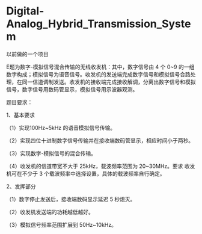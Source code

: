 # Digital-Analog_Hybrid_Transmission_System
以前做的一个项目

E题为数字-模拟信号混合传输的无线收发机：其中，数字信号由 4 个 0~9 的一组数字构成；模拟信号为语音信号。收发机的发送端完成数字信号和模拟信号合路处理，在同一信道调制发送。收发机的接收端完成接收解调，分离出数字信号和模拟信号，数字信号用数码管显示，模拟信号用示波器观测。

题目要求：

1、基本要求

（1）实现100Hz~5kHz 的语音模拟信号传输。

（2）实现四位十进制数字信号传输并在接收端数码管显示，相应时间小于两秒。

（3）实现数字-模拟信号的混合传输。

（4）收发机的信道带宽不大于 25kHz，载波频率范围为 20~30MHz。要求 收发机可在不少于 3 个载波频率中选择设置，具体的载波频率自行确定。

2、发挥部分

（1）数字停止发送后，接收端数码显示延迟 5 秒熄灭。

（2）收发机发送端的功耗越低越好。

（3）模拟信号频率范围扩展到 50Hz~10kHz。
